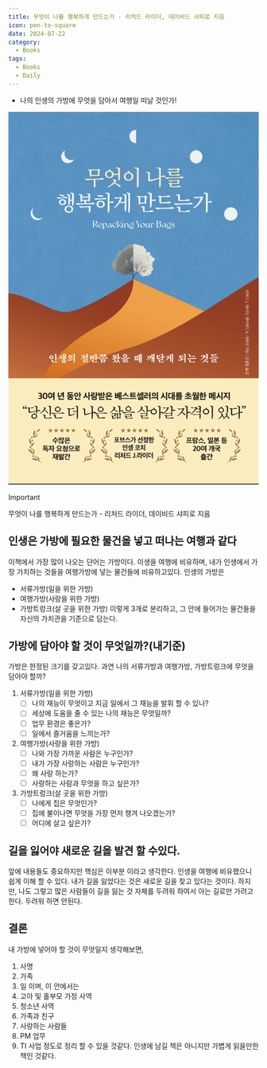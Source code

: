 ```yaml
---
title: 무엇이 나를 행복하게 만드는가 - 리처드 라이더, 데이비드 샤피로 지음
icon: pen-to-square
date: 2024-07-22
category:
  - Books
tags:
  - Books
  - Daily
---
```

- 나의 인생의 가방에 무엇을 담아서 여행일 떠날 것인가! 

<!-- more -->

![이미지](./image/Pasted%20image%2020240816182142.png)

>[!important]
>무엇이 나를 행복하게 만드는가 - 리처드 라이더, 데이비드 샤피로 지음

## 인생은 가방에 필요한 물건을 넣고 떠나는 여행과 같다
이책에서 가장 많이 나오는 단어는 가방이다.
이생을 여행에 비유하며, 내가 인생에서 가장 가치하는 것들을 여행가방에 넣는 물건들에 비유하고있다. 
인생의 가방은 
- 서류가방(일을 위한 가방)
- 여행가방(사랑을 위한 가방)
- 가방트렁크(살 곳을 위한 가방)
이렇게 3개로 분리하고, 그 안에 들어가는 물건들을 자신의 가치관을 기준으로 담는다.
## 가방에 담아야 할 것이 무엇일까?(내기준)
가방은 한정된 크기를 갖고있다. 과연 나의 서류가방과 여행가방, 가방트렁크에 무엇을 담아야 할까?
1. 서류가방(일을 위한 가방)
	- [ ] 나의 재능이 무엇이고 지금 일에서 그 재능을 발휘 할 수 있나?
	- [ ] 세상에 도움을 줄 수 있는 나의 재능은 무엇일까?
	- [ ] 업무 환경은 좋은가?
	- [ ] 일에서 즐거움을 느끼는가?
2. 여행가방(사랑을 위한 가방)
	- [ ] 나와 가장 가까운 사람은 누구인가?
	- [ ] 내가 가장 사랑하는 사람은 누구인가?
	- [ ] 왜 사랑 하는가?
	- [ ] 사랑하는 사람과 무엇을 하고 싶은가?
3. 가방트렁크(살 곳을 위한 가방)
	- [ ] 나에게 집은 무엇인가?
	- [ ] 집에 불이나면 무엇을 가장 먼저 챙겨 나오겠는가?
	- [ ] 어디에 살고 싶은가?
## 길을 잃어야 새로운 길을 발견 할 수있다. 
앞에 내용들도 중요하지만 핵심은 이부분 이라고 생각한다. 
인생을 여행에 비유했으니 쉽게 이해 할 수 있다. 내가 길을 잃었다는 것은 새로운 길을 찾고 있다는 것이다. 하지만, 나도 그렇고 많은 사람들이 길을 잃는 것 자체를 두려워 하여서 아는 길로만 가려고 한다. 
두려워 하면 안된다. 
## 결론
내 가방에 넣어야 할 것이 무엇일지 생각해보면,
1. 사명
2. 가족
3. 일
이며, 이 안에서는 
1. 고아 및 홀부모 가정 사역
2. 청소년 사역
3. 가족과 친구
4. 사랑하는 사람들
5. PM 업무
6. TI 사업
정도로 정리 할 수 있을 것같다.
인생에 남길 책은 아니지만 가볍게 읽을만한 책인 것같다. 